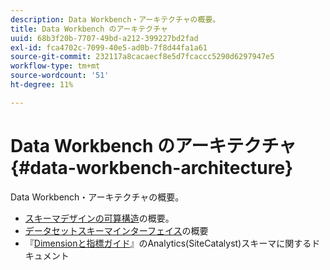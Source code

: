 ```yaml
---
description: Data Workbench・アーキテクチャの概要。
title: Data Workbench のアーキテクチャ
uuid: 68b3f20b-7707-49bd-a212-399227bd2fad
exl-id: fca4702c-7099-40e5-ad0b-7f8d44fa1a61
source-git-commit: 232117a8cacaecf8e5d7fcaccc5290d6297947e5
workflow-type: tm+mt
source-wordcount: '51'
ht-degree: 11%

---
```


# Data Workbench のアーキテクチャ{#data-workbench-architecture}

Data Workbench・アーキテクチャの概要。

* [スキーマデザインの可算構造](../../../home/dwb-implement-overview/dwb-implement-architecture/dwb-implement-arch-countable.md#concept-9b8b9c5e0f7341699e14bb9e3be56a51)の概要。
* [データセットスキーマインターフェイス](https://experienceleague.adobe.com/docs/data-workbench/using/client/admin-ui/c-dtst-sch-intrf.html)の概要
* 『[Dimensionと指標ガイド](/help/home/assets/dwb-analytics-implementation.pdf)』のAnalytics(SiteCatalyst)スキーマに関するドキュメント
